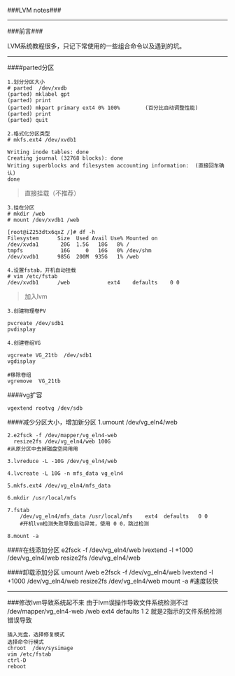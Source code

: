 ###LVM notes###

***
###前言###

LVM系统教程很多，只记下常使用的一些组合命令以及遇到的坑。
***

####parted分区

	1.划分分区大小
	# parted  /dev/xvdb
	(parted) mklabel gpt
	(parted) print 
	(parted) mkpart primary ext4 0% 100%        (百分比自动调整性能)                              
	(parted) print
	(parted) quit
	
	2.格式化分区类型
	# mkfs.ext4 /dev/xvdb1
	
	Writing inode tables: done                            
	Creating journal (32768 blocks): done
	Writing superblocks and filesystem accounting information:  (直接回车确认)
	done
	
	

>直接挂载（不推荐）

	3.挂在分区
	# mkdir /web
	# mount /dev/xvdb1 /web
	
	[root@iZ253dtx6qxZ /]# df -h
	Filesystem      Size  Used Avail Use% Mounted on
	/dev/xvda1       20G  1.5G   18G   8% /
	tmpfs            16G     0   16G   0% /dev/shm
	/dev/xvdb1      985G  200M  935G   1% /web
	
	4.设置fstab，开机自动挂载
	# vim /etc/fstab
	/dev/xvdb1		/web			ext4	defaults	0 0

>加入lvm

	3.创建物理卷PV

	pvcreate /dev/sdb1
	pvdisplay

	4.创建卷组VG

	vgcreate VG_21tb  /dev/sdb1
	vgdisplay

	#移除卷组
	vgremove  VG_21tb

####vg扩容

	vgextend rootvg /dev/sdb 	



####减少分区大小，增加新分区
	1.umount /dev/vg_eln4/web
	  
	2.e2fsck -f /dev/mapper/vg_eln4-web
	  resize2fs /dev/vg_eln4/web 100G
	#从原分区中去掉磁盘空间用用
	
	3.lvreduce -L -10G /dev/vg_eln4/web
	
	4.lvcreate -L 10G -n mfs_data vg_eln4
	
	5.mkfs.ext4 /dev/vg_eln4/mfs_data
	
	6.mkdir /usr/local/mfs
	
	7.fstab
		/dev/vg_eln4/mfs_data /usr/local/mfs    ext4  defaults   0 0
		#开机lvm检测失败导致启动异常，使用 0 0，跳过检测
	
	8.mount -a

####在线添加分区
	e2fsck -f /dev/vg_eln4/web
	lvextend -l +1000 /dev/vg_eln4/web
	resize2fs /dev/vg_eln4/web

####卸载添加分区
	umount /web
	e2fsck -f /dev/vg_eln4/web
	lvextend -l +1000 /dev/vg_eln4/web
	resize2fs /dev/vg_eln4/web
	mount -a
	#速度较快

***
###修改lvm导致系统起不来
	由于lvm误操作导致文件系统检测不过
	/dev/mapper/vg_eln4-web /web   ext4    defaults        1 2
	就是2指示的文件系统检测错误导致

	插入光盘，选择修复模式
	选择命令行模式
	chroot  /dev/sysimage
	vim /etc/fstab
	ctrl-D
	reboot




